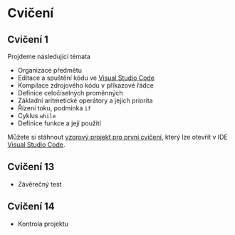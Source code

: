 # Cvičení

## Cvičení 1

Projdeme následující témata
- Organizace předmětu
- Editace a spuštění kódu ve [Visual Studio Code](./faq/vscode.md)
- Kompilace zdrojového kódu v příkazové řádce
- Definice celočíselných proměnných
- Základní aritmetické operátory a jejich priorita
- Řízení toku, podmínka `if`
- Cyklus `while`
- Definice funkce a její použití

Můžete si stáhnout [vzorový projekt pro první cvičení](https://github.com/geordi/upr-course/raw/master/assets/exercises/templates/ex_01.zip), který lze otevřít v IDE [Visual Studio Code](./faq/vscode.md).


<!--
## Exercise 2

We'll continue with more usage of:
- Loops:
 - `while`
 - `for`
- Functions with parameters returning one value


## Exercise 3

We'll cover new concepts of:
- Arrays
- Pointers
- Passing array into a function
- Returning more than one value from a function
- Memory management:
  - Allocating memory for resources
  - Freeing memory


## Exercise 10

- TGA image file format


## Exercise 11

We'll cover SDL basics:
 - [SDL project template](https://github.com/geordi/upr-course/raw/master/assets/exercises/templates/sdl_playground.zip)

SDL Documentation:
- [SDL Documentation homepage](http://wiki.libsdl.org/FrontPage)
- [SDL API By Name](http://wiki.libsdl.org/CategoryAPI)
- [SDL API By Category](http://wiki.libsdl.org/APIByCategory)
- [SDL Tutorial](http://lazyfoo.net/tutorials/SDL/index.php)


## Exercise 12

Simple function derivation computation and visualization of its meaning (see [video in this link](/assets/images/sdl_derivation.gif) or below).

<img src="https://raw.githubusercontent.com/geordi/upr-course/master/assets/images/sdl_derivation.gif" width="50%"/>

-->

## Cvičení 13

- Závěrečný test


## Cvičení 14

- Kontrola projektu
